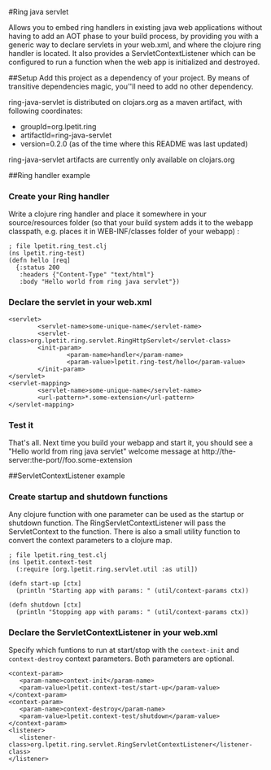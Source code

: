 #Ring java servlet

Allows you to embed ring handlers in existing java web applications without having to add an AOT phase to your build process, by providing you with a generic way to declare servlets in your web.xml, and where the clojure ring handler is located.
It also provides a ServletContextListener which can be configured to run a function when the web app is initialized and destroyed.

##Setup
Add this project as a dependency of your project. By means of transitive dependencies magic, you''ll need to add no other dependency.

ring-java-servlet is distributed on clojars.org as a maven artifact, with following coordinates:

* groupId=org.lpetit.ring
* artifactId=ring-java-servlet
* version=0.2.0 (as of the time where this README was last updated)

ring-java-servlet artifacts are currently only available on clojars.org

##Ring handler example

### Create your Ring handler
Write a clojure ring handler and place it somewhere in your source/resources folder (so that your build system adds it to the webapp classpath, e.g. places it in WEB-INF/classes folder of your webapp) :

    ; file lpetit.ring_test.clj
    (ns lpetit.ring-test)
    (defn hello [req]
      {:status 200
       :headers {"Content-Type" "text/html"}
       :body "Hello world from ring java servlet"})


### Declare the servlet in your web.xml
    <servlet>
            <servlet-name>some-unique-name</servlet-name>
            <servlet-class>org.lpetit.ring.servlet.RingHttpServlet</servlet-class>
            <init-param>
                    <param-name>handler</param-name>
                    <param-value>lpetit.ring-test/hello</param-value>
            </init-param>
    </servlet>
    <servlet-mapping>
            <servlet-name>some-unique-name</servlet-name>
            <url-pattern>*.some-extension</url-pattern>
    </servlet-mapping>

### Test it
That's all. Next time you build your webapp and start it, you should see a "Hello world from ring java servlet" welcome message at http://the-server:the-port/<your-webapp-context>/foo.some-extension

##ServletContextListener example

### Create startup and shutdown functions
Any clojure function with one parameter can be used as the startup or shutdown function. The RingServletContextListener will pass the ServletContext to the function. There is also a small utility function to convert the context parameters to a clojure map.

    ; file lpetit.ring_test.clj
    (ns lpetit.context-test
      (:require [org.lpetit.ring.servlet.util :as util])

    (defn start-up [ctx]
      (println "Starting app with params: " (util/context-params ctx))

    (defn shutdown [ctx]
      (println "Stopping app with params: " (util/context-params ctx))


### Declare the ServletContextListener in your web.xml

Specify which funtions to run at start/stop with the `context-init` and `context-destroy` context parameters. Both parameters are optional.

    <context-param>
       <param-name>context-init</param-name>
       <param-value>lpetit.context-test/start-up</param-value>
    </context-param>
    <context-param>
       <param-name>context-destroy</param-name>
       <param-value>lpetit.context-test/shutdown</param-value>
    </context-param>
    <listener>
       <listener-class>org.lpetit.ring.servlet.RingServletContextListener</listener-class>
    </listener>
